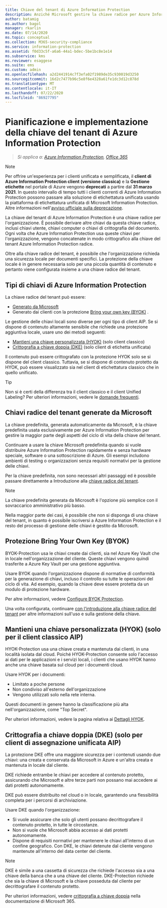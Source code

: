 ```yaml
---
title: Chiave del tenant di Azure Information Protection
description: Anziché Microsoft gestire la chiave radice per Azure Information Protection, è possibile creare e gestire questa chiave (denominata "Bring your own key" o BYOK) per il tenant, per conformarsi a normative specifiche.
author: batamig
ms.author: bagol
manager: rkarlin
ms.date: 07/14/2020
ms.topic: conceptual
ms.collection: M365-security-compliance
ms.service: information-protection
ms.assetid: f0d33c5f-a6a6-44a1-bdec-5be1bc8e1e14
ms.subservice: kms
ms.reviewer: esaggese
ms.suite: ems
ms.custom: admin
ms.openlocfilehash: a2d2441914c7f3efa02f1989de35c930019d3250
ms.sourcegitcommit: 16d2c7477b96c5e8f6e4328a61fe1dc3d12c878d
ms.translationtype: MT
ms.contentlocale: it-IT
ms.lasthandoff: 07/22/2020
ms.locfileid: "86927795"
---
```

# <a name="planning-and-implementing-your-azure-information-protection-tenant-key"></a>Pianificazione e implementazione della chiave del tenant di Azure Information Protection

>*Si applica a: [Azure Information Protection](https://azure.microsoft.com/pricing/details/information-protection), [Office 365](https://download.microsoft.com/download/E/C/F/ECF42E71-4EC0-48FF-AA00-577AC14D5B5C/Azure_Information_Protection_licensing_datasheet_EN-US.pdf)*

>[!NOTE] 
> Per offrire un'esperienza per i clienti unificata e semplificata, il **client di Azure Information Protection client (versione classica)** e la **Gestione etichette** nel portale di Azure vengono **deprecati** a partire dal **31 marzo 2021**. In questo intervallo di tempo tutti i clienti correnti di Azure Information Protection possono passare alla soluzione di etichettatura unificata usando la piattaforma di etichettatura unificata di Microsoft Information Protection. Altre informazioni nell'[avviso ufficiale sulla deprecazione](https://aka.ms/aipclassicsunset).

La chiave del tenant di Azure Information Protection è una chiave radice per l'organizzazione. È possibile derivare altre chiavi da questa chiave radice, inclusi chiavi utente, chiavi computer o chiavi di crittografia del documento. Ogni volta che Azure Information Protection usa queste chiavi per l'organizzazione, vengono concatenate in modo crittografico alla chiave del tenant Azure Information Protection radice.

Oltre alla chiave radice del tenant, è possibile che l'organizzazione richieda una sicurezza locale per documenti specifici. La protezione della chiave locale è in genere necessaria solo per una piccola quantità di contenuto e pertanto viene configurata insieme a una chiave radice del tenant.

## <a name="azure-information-protection-key-types"></a>Tipi di chiavi di Azure Information Protection

La chiave radice del tenant può essere:

- [Generato da Microsoft](#tenant-root-keys-generated-by-microsoft)
- Generato dai clienti con la protezione [Bring your own key (BYOK)](#bring-your-own-key-byok-protection) .

Le gestione delle chiavi locali sono diverse per ogni tipo di client AIP. Se si dispone di contenuto altamente sensibile che richiede una protezione aggiuntiva locale, usare uno dei metodi seguenti:

- [Mantieni una chiave personalizzata (HYOK)](#hold-your-own-key-hyok-aip-classic-client-only) (solo client classico)
- [Crittografia a chiave doppia (DKE)](#double-key-encryption-dke-aip-unified-labeling-client-only) (solo client di etichetta unificata)

Il contenuto può essere crittografato con la protezione HYOK solo se si dispone del client classico. Tuttavia, se si dispone di contenuto protetto da HYOK, può essere visualizzato sia nel client di etichettatura classico che in quello unificato. 

> [!TIP]
> Non si è certi della differenza tra il client classico e il client Unified Labeling? Per ulteriori informazioni, vedere le [domande frequenti](faqs.md#whats-the-difference-between-the-azure-information-protection-classic-and-unified-labeling-clients).
>

## <a name="tenant-root-keys-generated-by-microsoft"></a>Chiavi radice del tenant generate da Microsoft

La chiave predefinita, generata automaticamente da Microsoft, è la chiave predefinita usata esclusivamente per Azure Information Protection per gestire la maggior parte degli aspetti del ciclo di vita della chiave del tenant.

Continuare a usare la chiave Microsoft predefinita quando si vuole distribuire Azure Information Protection rapidamente e senza hardware speciale, software o una sottoscrizione di Azure. Gli esempi includono ambienti di testing o organizzazioni senza requisiti normativi per la gestione delle chiavi.

Per la chiave predefinita, non sono necessari altri passaggi ed è possibile passare direttamente a Introduzione alla [chiave radice del tenant](get-started-tenant-root-keys.md).

> [!NOTE]
> La chiave predefinita generata da Microsoft è l'opzione più semplice con il sovraccarico amministrativo più basso.
>
> Nella maggior parte dei casi, è possibile che non si disponga di una chiave del tenant, in quanto è possibile iscriversi a Azure Information Protection e il resto del processo di gestione delle chiavi è gestito da Microsoft.

## <a name="bring-your-own-key-byok-protection"></a>Protezione Bring Your Own Key (BYOK)

BYOK-Protection usa le chiavi create dai clienti, sia nel Azure Key Vault che in locale nell'organizzazione del cliente. Queste chiavi vengono quindi trasferite a Azure Key Vault per una gestione aggiuntiva.

Usare BYOK quando l'organizzazione dispone di normative di conformità per la generazione di chiavi, incluso il controllo su tutte le operazioni del ciclo di vita. Ad esempio, quando la chiave deve essere protetta da un modulo di protezione hardware.

Per altre informazioni, vedere [Configure BYOK Protection](byok-price-restrictions.md). 

Una volta configurata, continuare [con l'introduzione alla chiave radice del tenant](get-started-tenant-root-keys.md) per altre informazioni sull'uso e sulla gestione della chiave.

## <a name="hold-your-own-key-hyok-aip-classic-client-only"></a>Mantieni una chiave personalizzata (HYOK) (solo per il client classico AIP)

HYOK-Protection usa una chiave creata e mantenuta dai clienti, in una località isolata dal cloud. Poiché HYOK-Protection consente solo l'accesso ai dati per le applicazioni e i servizi locali, i clienti che usano HYOK hanno anche una chiave basata sul cloud per i documenti cloud.

Usare HYOK per i documenti:

- Limitato a poche persone
- Non condiviso all'esterno dell'organizzazione
- Vengono utilizzati solo nella rete interna.

Questi documenti in genere hanno la classificazione più alta nell'organizzazione, come "Top Secret".

Per ulteriori informazioni, vedere la pagina relativa ai [Dettagli HYOK](configure-adrms-restrictions.md).

## <a name="double-key-encryption-dke-aip-unified-labeling-client-only"></a>Crittografia a chiave doppia (DKE) (solo per client di assegnazione unificata AIP)

La protezione DKE offre una maggiore sicurezza per i contenuti usando due chiavi: una creata e conservata da Microsoft in Azure e un'altra creata e mantenuta in locale dal cliente.

DKE richiede entrambe le chiavi per accedere al contenuto protetto, assicurando che Microsoft e altre terze parti non possano mai accedere ai dati protetti autonomamente.

DKE può essere distribuito nel cloud o in locale, garantendo una flessibilità completa per i percorsi di archiviazione.

Usare DKE quando l'organizzazione:

- Si vuole assicurare che solo gli utenti possano decrittografare il contenuto protetto, in tutte le circostanze.
- Non si vuole che Microsoft abbia accesso ai dati protetti autonomamente.
- Dispone di requisiti normativi per mantenere le chiavi all'interno di un confine geografico. Con DKE, le chiavi detenute dal cliente vengono mantenute all'interno del data center del cliente.

> [!NOTE]
> DKE è simile a una cassetta di sicurezza che richiede l'accesso sia a una chiave della banca che a una chiave del cliente.
> DKE-Protection richiede che sia la chiave di Microsoft e la chiave posseduta dal cliente per decrittografare il contenuto protetto.

<!--
The following video shows how DKE works to secure your content.

> [!VIDEO https://msit.microsoftstream.com/embed/video/f466a1ff-0400-a936-221c-f1eab45dc756]
-->
Per ulteriori informazioni, vedere [crittografia a chiave doppia](https://docs.microsoft.com/microsoft-365/compliance/double-key-encryption) nella documentazione di Microsoft 365. 
